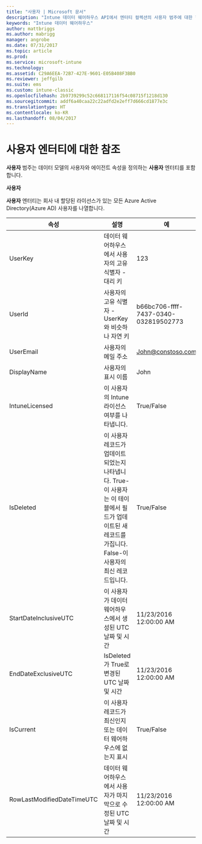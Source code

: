 ```yaml
---
title: "사용자 | Microsoft 문서"
description: "Intune 데이터 웨어하우스 API에서 엔터티 컬렉션의 사용자 범주에 대한 항목을 참조하세요."
keywords: "Intune 데이터 웨어하우스"
author: mattbriggs
ms.author: mabrigg
manager: angrobe
ms.date: 07/31/2017
ms.topic: article
ms.prod: 
ms.service: microsoft-intune
ms.technology: 
ms.assetid: C29A6EEA-72B7-427E-9601-E05B408F3BB0
ms.reviewer: jeffgilb
ms.suite: ems
ms.custom: intune-classic
ms.openlocfilehash: 2b9739299c52c668117116f54c08715f1218d130
ms.sourcegitcommit: addf6a40caa22c22adfd2e2eff7d666cd1877e3c
ms.translationtype: HT
ms.contentlocale: ko-KR
ms.lasthandoff: 08/04/2017
---
```

# <a name="reference-for-user-entity"></a>사용자 엔터티에 대한 참조

**사용자** 범주는 데이터 모델의 사용자와 에이전트 속성을 정의하는 **사용자** 엔터티를 포함합니다.

**사용자**

**사용자** 엔터티는 회사 내 할당된 라이선스가 있는 모든 Azure Active Directory(Azure AD) 사용자를 나열합니다.

| 속성  | 설명 | 예 |
|---------|------------|--------|
| UserKey |데이터 웨어하우스에서 사용자의 고유 식별자 - 대리 키 |123 |
| UserId |사용자의 고유 식별자 - UserKey와 비슷하나 자연 키 |b66bc706-ffff-7437-0340-032819502773 |
| UserEmail |사용자의 메일 주소 |John@constoso.com |
| DisplayName |사용자의 표시 이름 |John |
| IntuneLicensed |이 사용자의 Intune 라이선스 여부를 나타냅니다. |True/False |
| IsDeleted |이 사용자 레코드가 업데이트되었는지 나타냅니다.  True-이 사용자는 이 테이블에서 필드가 업데이트된 새 레코드를 가집니다. False-이 사용자의 최신 레코드입니다. |True/False |
| StartDateInclusiveUTC |이 사용자가 데이터 웨어하우스에서 생성된 UTC 날짜 및 시간 |11/23/2016 12:00:00 AM |
| EndDateExclusiveUTC |IsDeleted가 True로 변경된 UTC 날짜 및 시간 |11/23/2016 12:00:00 AM |
| IsCurrent |이 사용자 레코드가 최신인지 또는 데이터 웨어하우스에 없는지 표시 |True/False |
| RowLastModifiedDateTimeUTC |데이터 웨어하우스에서 사용자가 마지막으로 수정된 UTC 날짜 및 시간 |11/23/2016 12:00:00 AM |

